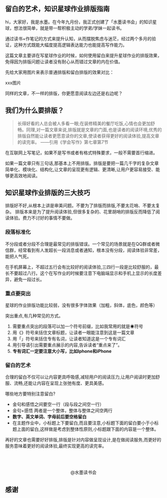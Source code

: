## 留白的艺术，知识星球作业排版指南

hi，大家好，我是水墨。在今年九月份，我正式创建了「水墨读书会」的知识星球，想法很简单，就是带一帮积极主动的学弟/学妹一起读书。

通过读书+作笔记的方式来提升认知，从而摆脱焦虑与迷茫，经过两个多月的验证，这种方式既能大幅度提高逻辑表达能力也能提高写作能力。

这篇文章主要讲在写星球作业的时候，如何使用留白来提升星球作业的排版效果，免得因为排版问题让读者没有耐心从而错过文章的内在价值。

先给大家用图片来表示普通排版和留白排版的效果对比：

xxx图片



同样的文章，不一样的排版，你更愿意阅读左边还是右边呢？


## 我们为什么要排版？

>长得好看的人总会被人多看一眼;在装修精美的餐厅吃饭,心情也会更加舒畅。同理,对一篇文章来说,排版就是文章的门面,也是读者的阅读环境,优秀的排版自然能让读者更愿意读你的文章,使读者获得更好的阅读体验,提高文章的读完率。   ——引用《学会写作》第七章第7节

在互联网上写笔记，如果不是写书或者有格式特殊要求，一般不需要首行缩进。

如果一篇文章只有三句话,那基本上不用排版。排版是要把一篇几千字的复杂文章简单化、模块化、结构化,让文章的呈现更有逻辑、更清晰,让用户更容易接受、能够更高效地阅读。


## 知识星球作业排版的三大技巧
排版好不好,从根本上讲是审美问题。不要为了排版而排版,不要太花哨、不要太复杂。
排版本来是为了提升阅读体验,但很多复杂的、花里胡哨的排版反而降低了阅读体验。费力不讨好的事情不要做。

### 段落标准化
不分段或者分段不合理是最常见的排版错误。一个常见的场景就是在QQ群或者微信群，经常看到有人发超长一段消息或者通知，根本没有分段，阅读体验非常差，能把人气死。

在手机屏幕上，不超过五行会有比较好的阅读体验,三四行一段是比较舒服的，最长不要超过八行。这个在写作业的时候要注意下电脑端显示和手机上显示的长度差异，避免一段过长。

### 重点要突出
星球的作业排版功能比较弱，没有很多字体效果（加粗，斜体，底色，颜色等）

突出重点,有几种常见的方式。

1. 需要重点突出的段落可以加一个符号前缀，比如我常用的就是◉符号
2. 用《》符号来括住文章标题，让读者一眼能注意到这是一篇文章
3. 用「」符号来括住专有名词，让读者知道这是一个专有词汇
4. 用引导语引出需要重点展示的内容,告诉读者“重点来了”。
5. **专有词汇一定要注意大小写，比如Iphone和iPhone**


### 留白的艺术

合理的留白不仅可以让内容更具呼吸感,减轻用户的阅读压力,让用户阅读时更加舒服、流畅,还能让内容在呈现上张弛有度、更具美感。

哪些地方要特别注意留白?

- 金句和感悟之间要空一行（段与段之间空一行）
- 金句+感悟 两者是一个整体，整体与整体之间空两行
- **数字、英文单词、字母前后要空格留白**
- 在主题作业中，小标题上下要留白,而且要注意,小标题下面的留白要小于小标题上面的留白,这样做是考虑到整体性原则,小标题跟下面的内容是一个整体。


再好的文章也需要好好排版,排版是针对内容做呈现设计,是在做阅读服务,而更好的服务意味着更好的阅读体验,最终实现更高的读完率。


<br>
<br>
<br>
<center>@水墨读书会</center>

## 感谢